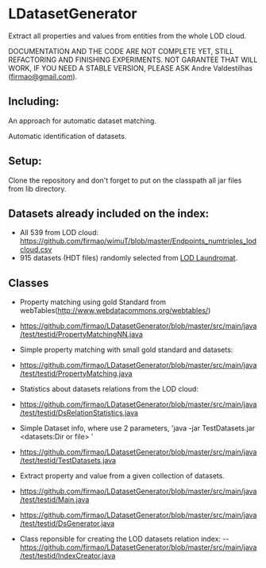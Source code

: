 # LDatasetGenerator
Extract all properties and values from entities from the whole LOD cloud.

DOCUMENTATION AND THE CODE ARE NOT COMPLETE YET, STILL REFACTORING AND FINISHING EXPERIMENTS. NOT GARANTEE THAT WILL WORK, IF YOU NEED A STABLE VERSION, PLEASE ASK Andre Valdestilhas (firmao@gmail.com).

## Including: 
An approach for automatic dataset matching.

Automatic identification of datasets.

## Setup:
Clone the repository and don't forget to put on the classpath all jar files from lib directory.

## Datasets already included on the index:
- All 539 from LOD cloud: https://github.com/firmao/wimuT/blob/master/Endpoints_numtriples_lodcloud.csv
- 915 datasets (HDT files) randomly selected from [LOD Laundromat](http://lodlaundromat.org/).

## Classes
- Property matching using gold Standard from webTables(http://www.webdatacommons.org/webtables/)
- https://github.com/firmao/LDatasetGenerator/blob/master/src/main/java/test/testid/PropertyMatchingNN.java

- Simple property matching with small gold standard and datasets:
- https://github.com/firmao/LDatasetGenerator/blob/master/src/main/java/test/testid/PropertyMatching.java

- Statistics about datasets relations from the LOD cloud:
- https://github.com/firmao/LDatasetGenerator/blob/master/src/main/java/test/testid/DsRelationStatistics.java

- Simple Dataset info, where use 2 parameters, 'java -jar TestDatasets.jar <datasets:Dir or file> <SPARQL query>'
- https://github.com/firmao/LDatasetGenerator/blob/master/src/main/java/test/testid/TestDatasets.java
  
- Extract property and value from a given collection of datasets.
- https://github.com/firmao/LDatasetGenerator/blob/master/src/main/java/test/testid/Main.java
- https://github.com/firmao/LDatasetGenerator/blob/master/src/main/java/test/testid/DsGenerator.java

- Class reponsible for creating the LOD datasets relation index:
-- https://github.com/firmao/LDatasetGenerator/blob/master/src/main/java/test/testid/IndexCreator.java
